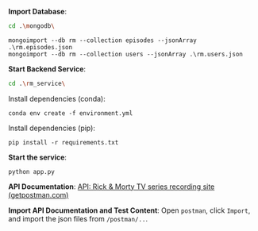 **Import Database**:

```bash
cd .\mongodb\
```

```shell
mongoimport --db rm --collection episodes --jsonArray .\rm.episodes.json
mongoimport --db rm --collection users --jsonArray .\rm.users.json
```

**Start Backend Service**:

```bash
cd .\rm_service\
```

Install dependencies (conda):

```shell
conda env create -f environment.yml
```

Install dependencies (pip):

```shell
pip install -r requirements.txt
```

**Start the service**:

```shell
python app.py
```



**API Documentation**: [API: Rick & Morty TV series recording site (getpostman.com)](https://documenter.getpostman.com/view/36161327/2sAY4sjjxA)



**Import API Documentation and Test Content**: Open `postman`, click `Import`, and import the json files from `/postman/..`.

